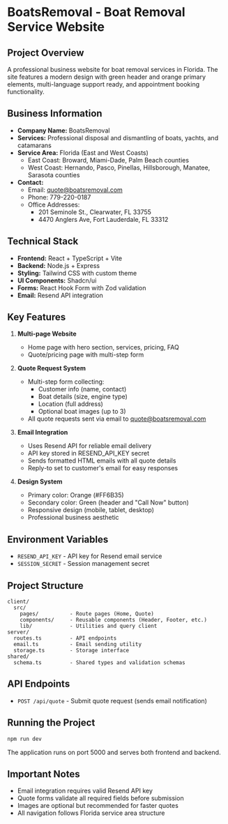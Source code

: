 # BoatsRemoval - Boat Removal Service Website

## Project Overview
A professional business website for boat removal services in Florida. The site features a modern design with green header and orange primary elements, multi-language support ready, and appointment booking functionality.

## Business Information
- **Company Name:** BoatsRemoval
- **Services:** Professional disposal and dismantling of boats, yachts, and catamarans
- **Service Area:** Florida (East and West Coasts)
  - East Coast: Broward, Miami-Dade, Palm Beach counties
  - West Coast: Hernando, Pasco, Pinellas, Hillsborough, Manatee, Sarasota counties
- **Contact:**
  - Email: quote@boatsremoval.com
  - Phone: 779-220-0187
  - Office Addresses:
    - 201 Seminole St., Clearwater, FL 33755
    - 4470 Anglers Ave, Fort Lauderdale, FL 33312

## Technical Stack
- **Frontend:** React + TypeScript + Vite
- **Backend:** Node.js + Express
- **Styling:** Tailwind CSS with custom theme
- **UI Components:** Shadcn/ui
- **Forms:** React Hook Form with Zod validation
- **Email:** Resend API integration

## Key Features
1. **Multi-page Website**
   - Home page with hero section, services, pricing, FAQ
   - Quote/pricing page with multi-step form
   
2. **Quote Request System**
   - Multi-step form collecting:
     - Customer info (name, contact)
     - Boat details (size, engine type)
     - Location (full address)
     - Optional boat images (up to 3)
   - All quote requests sent via email to quote@boatsremoval.com
   
3. **Email Integration**
   - Uses Resend API for reliable email delivery
   - API key stored in RESEND_API_KEY secret
   - Sends formatted HTML emails with all quote details
   - Reply-to set to customer's email for easy responses

4. **Design System**
   - Primary color: Orange (#FF6B35)
   - Secondary color: Green (header and "Call Now" button)
   - Responsive design (mobile, tablet, desktop)
   - Professional business aesthetic

## Environment Variables
- `RESEND_API_KEY` - API key for Resend email service
- `SESSION_SECRET` - Session management secret

## Project Structure
```
client/
  src/
    pages/          - Route pages (Home, Quote)
    components/     - Reusable components (Header, Footer, etc.)
    lib/            - Utilities and query client
server/
  routes.ts         - API endpoints
  email.ts          - Email sending utility
  storage.ts        - Storage interface
shared/
  schema.ts         - Shared types and validation schemas
```

## API Endpoints
- `POST /api/quote` - Submit quote request (sends email notification)

## Running the Project
```bash
npm run dev
```
The application runs on port 5000 and serves both frontend and backend.

## Important Notes
- Email integration requires valid Resend API key
- Quote forms validate all required fields before submission
- Images are optional but recommended for faster quotes
- All navigation follows Florida service area structure
